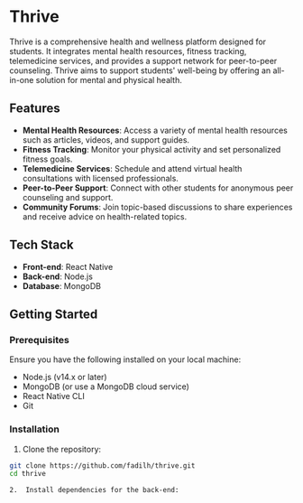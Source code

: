 # Thrive

Thrive is a comprehensive health and wellness platform designed for students. It integrates mental health resources, fitness tracking, telemedicine services, and provides a support network for peer-to-peer counseling. Thrive aims to support students' well-being by offering an all-in-one solution for mental and physical health.

## Features

- **Mental Health Resources**: Access a variety of mental health resources such as articles, videos, and support guides.
- **Fitness Tracking**: Monitor your physical activity and set personalized fitness goals.
- **Telemedicine Services**: Schedule and attend virtual health consultations with licensed professionals.
- **Peer-to-Peer Support**: Connect with other students for anonymous peer counseling and support.
- **Community Forums**: Join topic-based discussions to share experiences and receive advice on health-related topics.

## Tech Stack

- **Front-end**: React Native
- **Back-end**: Node.js
- **Database**: MongoDB

## Getting Started

### Prerequisites

Ensure you have the following installed on your local machine:

- Node.js (v14.x or later)
- MongoDB (or use a MongoDB cloud service)
- React Native CLI
- Git

### Installation

1. Clone the repository:

```bash
git clone https://github.com/fadilh/thrive.git
cd thrive

2.	Install dependencies for the back-end:
